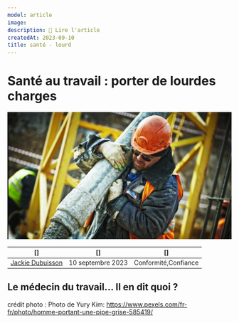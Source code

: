 ```yaml
---
model: article
image: 
description: 📖 Lire l'article
createdAt: 2023-09-10
title: santé - lourd
---
```


# Santé au travail : porter de lourdes charges

![secu2.jpg](/secu2.jpg)

|[]|[]| []
----|-----------|-----
[Jackie Dubuisson](/actor/valerie)|10 septembre 2023|Conformité,Confiance| 

## Le médecin du travail... Il en dit quoi ?

crédit photo : Photo de Yury Kim: https://www.pexels.com/fr-fr/photo/homme-portant-une-pipe-grise-585419/ 